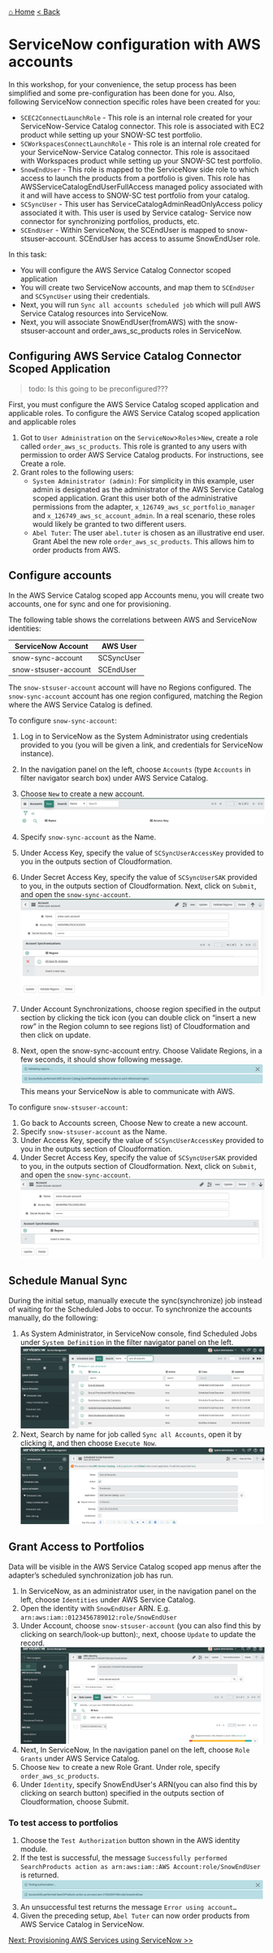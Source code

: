 [⌂ Home](/labs/end-to-end-it-lifecycle-management/README.md)
[< Back](/labs/end-to-end-it-lifecycle-management/resources/LAB-EXECUTION-2.md)

# ServiceNow configuration with AWS accounts

In this workshop, for your convenience, the setup process has been simplified and some pre-configuration has been done for you. Also, following ServiceNow connection specific roles have been created for you:
- `SCEC2ConnectLaunchRole` - This role is an internal role created for your ServiceNow-Service Catalog
connector. This role is associated with EC2 product while setting up your SNOW-SC test portfolio.
- `SCWorkspacesConnectLaunchRole` - This role is an internal role created for your ServiceNow-Service Catalog connector. This role is associtaed with Workspaces product while setting up your SNOW-SC test portfolio.
- `SnowEndUser` - This role is mapped to the ServiceNow side role to which access to launch the products from a portfolio is given. This role has AWSServiceCatalogEndUserFullAccess managed policy associated with it and will have access to SNOW-SC test portfolio from your catalog.
- `SCSyncUser` - This user has ServiceCatalogAdminReadOnlyAccess policy associated it with. This user is used by Service catalog- Service now connector for synchronizing portfolios, products, etc.
- `SCEndUser` - Within ServiceNow, the SCEndUser is mapped to snow-stsuser-account. SCEndUser has access to assume SnowEndUser role.

In this task:
- You will configure the AWS Service Catalog Connector scoped application
- You will create two ServiceNow accounts, and map them to `SCEndUser` and `SCSyncUser` using their credentials.
- Next, you will run `Sync all accounts scheduled job` which will pull AWS Service Catalog resources into ServiceNow. 
- Next, you will associate SnowEndUser(fromAWS) with the snow-stsuser-account and order_aws_sc_products roles in ServiceNow.

## Configuring AWS Service Catalog Connector Scoped Application
>todo: Is this going to be preconfigured???

First, you must configure the AWS Service Catalog scoped application and applicable roles.
To configure the AWS Service Catalog scoped application and applicable roles
1.	Got to `User Administration` on the `ServiceNow`>`Roles`>`New`, create a role called `order_aws_sc_products`. This role is granted to any users with permission to order AWS Service Catalog products. For instructions, see Create a role. 
2.	Grant roles to the following users: 
    - `System Administrator (admin)`: For simplicity in this example, user admin is designated as the administrator of the AWS Service Catalog scoped application. Grant this user both of the administrative permissions from the adapter, `x_126749_aws_sc_portfolio_manager` and `x_126749_aws_sc_account_admin`. In a real scenario, these roles would likely be granted to two different users.
    - `Abel Tuter`: The user `abel.tuter` is chosen as an illustrative end user. Grant Abel the new role `order_aws_sc_products`. This allows him to order products from AWS.


## Configure accounts
In the AWS Service Catalog scoped app Accounts menu, you will create two accounts, one for sync and one for provisioning. 

The following table shows the correlations between AWS and ServiceNow identities:

| ServiceNow Account   | AWS User   |
|----------------------|------------|
| snow-sync-account    | SCSyncUser |
| snow-stsuser-account | SCEndUser  |

The `snow-stsuser-account` account will have no Regions configured. The `snow-sync-account` account has one region configured, matching the Region where the AWS Service Catalog is defined.

To configure `snow-sync-account`:
1. Log in to ServiceNow as the System Administrator using credentials provided to you (you will be given a link, and credentials for ServiceNow instance).
2. In the navigation panel on the left, choose `Accounts` (type `Accounts` in filter navigator search box) under AWS Service Catalog.
3. Choose `New` to create a new account.
![snow-acc-config-0](/labs/end-to-end-it-lifecycle-management/resources/snow-acc-config-0.png)
4. Specify `snow-sync-account` as the Name.
5. Under Access Key, specify the value of `SCSyncUserAccessKey` provided to you in the outputs section of Cloudformation.
6. Under Secret Access Key, specify the value of `SCSyncUserSAK` provided to you, in the outputs section of Cloudformation. Next, click on `Submit`, and open the `snow-sync-account`.
![snow-acc-config-1](/labs/end-to-end-it-lifecycle-management/resources/snow-acc-config-1.png)

7. Under Account Synchronizations, choose region specified in the output section by clicking the tick icon (you can double click on “insert a new row” in the Region column to see regions list) of Cloudformation and then click
on update.
8. Next, open the snow-sync-account entry. Choose Validate Regions, in a few seconds, it should show following message. 
![snow-acc-config-3](/labs/end-to-end-it-lifecycle-management/resources/snow-acc-config-3.png)
This means your ServiceNow is able to communicate with AWS.

To configure `snow-stsuser-account`:
1. Go back to Accounts screen, Choose New to create a new account.
2. Specify `snow-stsuser-account` as the Name.
3. Under Access Key, specify the value of `SCSyncUserAccessKey` provided to you in the outputs section of Cloudformation.
4. Under Secret Access Key, specify the value of `SCSyncUserSAK` provided to you, in the outputs section of Cloudformation. Next, click on `Submit`, and open the `snow-sync-account`.
![snow-acc-config-4](/labs/end-to-end-it-lifecycle-management/resources/snow-acc-config-4.png)

## Schedule Manual Sync
During the initial setup, manually execute the sync(synchronize) job instead of waiting for the Scheduled Jobs to occur. To synchronize the accounts manually, do the following:
1. As System Administrator, in ServiceNow console, find Scheduled Jobs under `System Definition` in the filter navigator panel on the left.
![snow-acc-config-5](/labs/end-to-end-it-lifecycle-management/resources/snow-acc-config-5.png)
2. Next, Search by name for job called `Sync all Accounts`, open it by clicking it, and then choose `Execute Now`.
![snow-acc-config-6](/labs/end-to-end-it-lifecycle-management/resources/snow-acc-config-6.png)

## Grant Access to Portfolios
Data will be visible in the AWS Service Catalog scoped app menus after the adapter’s scheduled synchronization job has run.
1. In ServiceNow, as an administrator user, in the navigation panel on the left, choose `Identities` under AWS Service Catalog.
2. Open the identity with `SnowEndUser` ARN. E.g. `arn:aws:iam::0123456789012:role/SnowEndUser`
3. Under Account, choose `snow-stsuser-account` (you can also find this by clicking on search/look-up button):, next, choose `Update` to update the record.
![snow-acc-config-7](/labs/end-to-end-it-lifecycle-management/resources/snow-acc-config-7.png)
4. Next, In ServiceNow, In the navigation panel on the left, choose `Role Grants` under AWS Service Catalog.
5. Choose `New `to create a new Role Grant. Under role, specify `order_aws_sc_products`.
6. Under `Identity`, specify SnowEndUser's ARN(you can also find this by clicking on search button) specified in the outputs section of Cloudformation, choose Submit.

### To test access to portfolios
1.	Choose the `Test Authorization` button shown in the AWS identity module.
2.	If the test is successful, the message `Successfully performed SearchProducts action as arn:aws:iam::AWS Account:role/SnowEndUser` is returned. 
![snow-acc-config-8](/labs/end-to-end-it-lifecycle-management/resources/snow-acc-config-8.png)
3.	An unsuccessful test returns the message `Error using account…`
4.	Given the preceding setup, `Abel Tuter` can now order products from AWS Service Catalog in ServiceNow.

[Next: Provisioning AWS Services using ServiceNow >>](/labs/end-to-end-it-lifecycle-management/resources/README-SNOW-PROVISIONING.md)